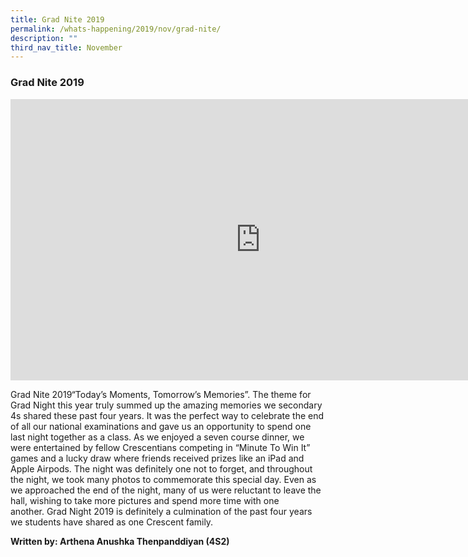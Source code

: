 ```yaml
---
title: Grad Nite 2019
permalink: /whats-happening/2019/nov/grad-nite/
description: ""
third_nav_title: November
---
```

### **Grad Nite 2019**

<iframe allowfullscreen="true" height="450" width="800" frameborder="0" src="https://docs.google.com/presentation/d/e/2PACX-1vRebyvwrdvfhuEJhyutuCCgw68hZPjadYcpv9V2bmSf6n6GNRY6fvbaiuCasbZSe29AmcQ47Yl4MKFp/embed?start=false&amp;loop=false&amp;delayms=3000"></iframe>

Grad Nite 2019“Today’s Moments, Tomorrow’s Memories”. The theme for Grad Night this year truly summed up the amazing memories we secondary 4s shared these past four years. It was the perfect way to celebrate the end of all our national examinations and gave us an opportunity to spend one last night together as a class.&nbsp;As we enjoyed a seven course dinner, we were entertained by fellow Crescentians competing in “Minute To Win It” games and a lucky draw where friends received prizes like an iPad and Apple Airpods. The night was definitely one not to forget, and throughout the night, we took many photos to commemorate this special day. Even as we approached the end of the night, many of us were reluctant to leave the hall, wishing to take more pictures and spend more time with one another.&nbsp;Grad Night 2019 is definitely a culmination of the past four years we students have shared as one Crescent family.

**Written by: Arthena Anushka Thenpanddiyan (4S2)**
